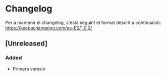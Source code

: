 # Changelog

Per a mantenir el changelog, s'està seguint el format descrit a continuació: https://keepachangelog.com/es-ES/1.0.0/

## [Unreleased]

### Added

- Primera verssió
